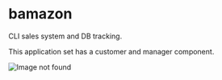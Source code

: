 # bamazon
CLI sales system and DB tracking.

This application set has a customer and manager component.

<!-- ![alt text](http://url/to/img.png) -->
![Image not found](images/images1.PNG?raw=true "Optional Title")
